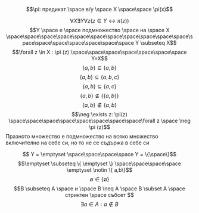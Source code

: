 
$$\pi: предикат \space в/у \space X \space\space \pi(x)$$

$$\forall X \exists Y \forall z(z\in Y \leftrightarrow \pi(z))$$
$$Y \space е \space подмножество \space на \space X \space\space\space\space\space\space\space\space\space\space\space\space\space\space\space\space\space\space Y \subseteq X$$
$$\forall z \in X : \pi (z) \space\space\space\space\space\space\space Y=X$$
$$\{ a,b\} \subseteq \{a,b\}$$
$$\{ a,b\} \subseteq \{a,b,c\}$$
$$\{ a,b\} \subseteq \{a,c\}$$
$$\{ a,b\} \nsubseteq \{\{a,b\}\}$$
$$\{ a,b\} \notin \{a,b\}$$
$$\neg \exists z: \pi(z) \space\space\space\space\space\space\space\space\forall z \space \neg \pi (z)$$
Празното множество е подмножество на всяко множество включително на себе си, но то не се съдържа в себе си

$$ Y = \emptyset \space\space\space\space Y = \{\space\}$$
$$\emptyset \subseteq \{ \emptyset \} \space\space\space\space \emptyset \notin \{ a,b\}$$
$$\emptyset \in \{\emptyset \}$$
$$B \subseteq A \space и \space B \neq A \space B \subset A \space стриктен \space събсет $$
$$ \exists a \in A : a \notin B$$


